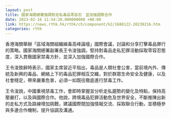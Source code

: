 ```yaml
---
layout: post
title: 國家海關總署強調對走私毒品零容忍　並加強國際合作
date: 2023-02-16 11:54:28.000000000 +08:00
link: https://news.rthk.hk/rthk/ch/component/k2/1688122-20230216.htm
categories: rthk
---
```


香港海關舉辦「區域海關組織緝毒高峰論壇」國際會議，討論和分享打擊毒品罪行的策略。國家海關總署副署長王令浚強調，堅持對毒品走私犯罪活動採取零容忍態度，深入貫徹國家禁毒方針，並深入加強國際合作。

王令浚致辭時表示，國家主席習近平指出，毒品是人類社會公害，當前境內外、傳統及新興的毒品、網絡上下的毒品犯罪相互交織，對於群眾生命安全及健康，以及社會穩定，帶來嚴重危害，必須一如既往徹底進行禁毒工作。

王令浚說，中國重視禁毒工作，會即時掌握並分析走私趨勢的變化及特點，保持高壓嚴打，以及與國際合作。他說，跨境毒品犯罪活動危及世界安全，不斷推陳出新的走私方式及路線增加挑戰，建議國際間加強情報交流、採取聯合行動，並積極參與多邊合作機制，提升協調及溝通。
